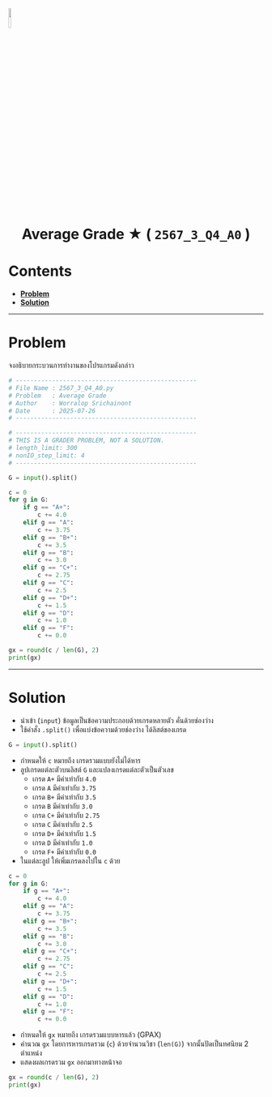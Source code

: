 <p align="left">
  <a href="../../README.md">
    <img src="../../../../Z99-OTHERS/00-common/00-back.png" style="width:10%">
  </a>
</p>

<div align="center">
  <h1>
    Average Grade ★ (
        <code>2567_3_Q4_A0</code>
    )
  </h1>
</div>

# Contents

-   [**Problem**](#problem)
-   [**Solution**](#solution)

---

# Problem

จงอธิบายกระบวนการทำงานของโปรแกรมดังกล่าว

```python
# --------------------------------------------------
# File Name : 2567_3_Q4_A0.py
# Problem   : Average Grade
# Author    : Worralop Srichainont
# Date      : 2025-07-26
# --------------------------------------------------

# --------------------------------------------------
# THIS IS A GRADER PROBLEM, NOT A SOLUTION.
# length_limit: 300
# nonIO_step_limit: 4
# --------------------------------------------------

G = input().split()

c = 0
for g in G:
    if g == "A+":
        c += 4.0
    elif g == "A":
        c += 3.75
    elif g == "B+":
        c += 3.5
    elif g == "B":
        c += 3.0
    elif g == "C+":
        c += 2.75
    elif g == "C":
        c += 2.5
    elif g == "D+":
        c += 1.5
    elif g == "D":
        c += 1.0
    elif g == "F":
        c += 0.0

gx = round(c / len(G), 2)
print(gx)
```

---

# Solution

-   นำเข้า (`input`) ข้อมูลเป็นข้อความประกอบด้วยเกรดหลายตัว คั่นด้วยช่องว่าง
-   ใช้คำสั่ง `.split()` เพื่อแบ่งข้อความด้วยช่องว่าง ได้ลิสต์ของเกรด

```python
G = input().split()
```

-   กำหนดให้ `c` หมายถึง เกรดรวมแบบยังไม่ได้หาร
-   ลูปเกรดแต่ละตัวบนลิสต์ `G` และแปลงเกรดแต่ละตัวเป็นตัวเลข
    -   เกรด `A+` มีค่าเท่ากับ `4.0`
    -   เกรด `A` มีค่าเท่ากับ `3.75`
    -   เกรด `B+` มีค่าเท่ากับ `3.5`
    -   เกรด `B` มีค่าเท่ากับ `3.0`
    -   เกรด `C+` มีค่าเท่ากับ `2.75`
    -   เกรด `C` มีค่าเท่ากับ `2.5`
    -   เกรด `D+` มีค่าเท่ากับ `1.5`
    -   เกรด `D` มีค่าเท่ากับ `1.0`
    -   เกรด `F+` มีค่าเท่ากับ `0.0`
-   ในแต่ละลูป ให้เพิ่มเกรดลงไปใน `c` ด้วย

```python
c = 0
for g in G:
    if g == "A+":
        c += 4.0
    elif g == "A":
        c += 3.75
    elif g == "B+":
        c += 3.5
    elif g == "B":
        c += 3.0
    elif g == "C+":
        c += 2.75
    elif g == "C":
        c += 2.5
    elif g == "D+":
        c += 1.5
    elif g == "D":
        c += 1.0
    elif g == "F":
        c += 0.0
```

-   กำหนดให้ `gx` หมายถึง เกรดรวมแบบหารแล้ว (GPAX)
-   คำนวณ `gx` โดยการหารเกรดรวม (`c`) ด้วยจำนวนวิชา (`len(G)`)
    จากนั้นปัดเป็นทศนิยม 2 ตำแหน่ง
-   แสดงผลเกรดรวม `gx` ออกมาทางหน้าจอ

```python
gx = round(c / len(G), 2)
print(gx)
```
